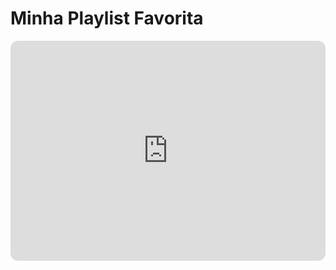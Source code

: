

<!DOCTYPE html>
<html lang="pt-br">
<head>
    <meta charset="UTF-8">
    <meta name="viewport" content="width=device-width, initial-scale=1.0">
    <title>Minha Playlist</title>
</head>
<body>
    <h1>Minha Playlist Favorita</h1>
<iframe style="border-radius:12px" 
  src="https://open.spotify.com/embed/playlist/0IpJVz4IIxhYIQzjJttGJv?utm_source=generator&theme=0" 
  width="100%" 
  height="352" 
  frameBorder="0" 
  allowfullscreen="" 
  allow="autoplay; clipboard-write; encrypted-media; fullscreen; picture-in-picture" 
  loading="lazy"></iframe>
    
</body>
</html>
